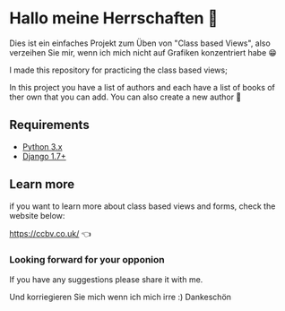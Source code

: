 # Hallo meine Herrschaften 👋

Dies ist ein einfaches Projekt zum Üben von "Class based Views", also verzeihen Sie mir, wenn ich mich nicht auf Grafiken konzentriert habe 😁

I made this repository for practicing the class based views;

In this project you have a list of authors and each have a list of books of ther own that you can add. You can also create a new author  🤩

Requirements
------------

-  [Python 3.x](https://www.python.org/downloads/)
-  [Django 1.7+](https://pypi.org/project/Django/)


## Learn more
if you want to learn more about class based views and forms, check the website below:

https://ccbv.co.uk/  👈

### Looking forward for your opponion

If you have any suggestions please share it with me.

Und korriegieren Sie mich wenn ich mich irre :)
Dankeschön
